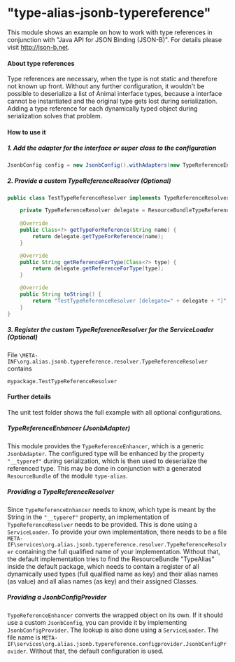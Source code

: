 # "type-alias-jsonb-typereference"
This module shows an example on how to work with type references in conjunction with
"Java API for JSON Binding (JSON-B)". For details please visit http://json-b.net.

#### About type references
Type references are necessary, when the type is not static and therefore not known up front. Without any further configuration, it wouldn't be possible to deserialize
a list of Animal interface types, because a interface cannot be instantiated
and the original type gets lost during serialization. Adding a type reference for each dynamically typed object during serialization solves that problem.

#### How to use it

##### 1. Add the adapter for the interface or super class to the configuration
```java
JsonbConfig config = new JsonbConfig().withAdapters(new TypeReferenceEnhancer<Animal>() {});
```
##### 2. Provide a custom TypeReferenceResolver (Optional)
```java
public class TestTypeReferenceResolver implements TypeReferenceResolver {

	private TypeReferenceResolver delegate = ResourceBundleTypeReferenceResolver.ofResourceBundleName("TypeAlias");
	
	@Override
	public Class<?> getTypeForReference(String name) {
		return delegate.getTypeForReference(name);
	}

	@Override
	public String getReferenceForType(Class<?> type) {
		return delegate.getReferenceForType(type);
	}

	@Override
	public String toString() {
		return "TestTypeReferenceResolver [delegate=" + delegate + "]";
	}
}
```
##### 3. Register the custom TypeReferenceResolver for the ServiceLoader (Optional)
File ``\META-INF\org.alias.jsonb.typereference.resolver.TypeReferenceResolver`` contains

```
mypackage.TestTypeReferenceResolver
```

#### Further details
The unit test folder shows the full example with all optional configurations.

##### TypeReferenceEnhancer (JsonbAdapter)
This module provides the ``TypeReferenceEnhancer``, which is a generic ``JsonbAdapter``.
The configured type will be enhanced by the property ``"__typeref"`` during serialization, which is then used to deserialize the referenced type. This may be done in conjunction with a generated ``ResourceBundle`` of the module  ``type-alias``. 

##### Providing a TypeReferenceResolver
Since ``TypeReferenceEnhancer`` needs to know, which type is meant by the String in the
``"__typeref"`` property, an implementation of ``TypeReferenceResolver`` needs to be provided. This is done using a ``ServiceLoader``. To provide your own implementation, 
there needs to be a file ``META-IF\services\org.alias.jsonb.typereference.resolver.TypeReferenceResolver``
containing the full qualified name of your implementation.
Without that, the default implementation tries to find the ResourceBundle "TypeAlias" inside the default package, which needs to contain a register of all dynamically used
types (full qualified name as key) and their alias names (as value) and
all alias names (as key) and their assigned Classes.

##### Providing a JsonbConfigProvider
``TypeReferenceEnhancer`` converts the wrapped object on its own.
If it should use a custom ``JsonbConfig``, you can provide it by implementing ``JsonbConfigProvider``. The lookup is also done using a ``ServiceLoader``.
The file name is ``META-IF\services\org.alias.jsonb.typereference.configprovider.JsonbConfigProvider``.
Without that, the default configuration is used. 